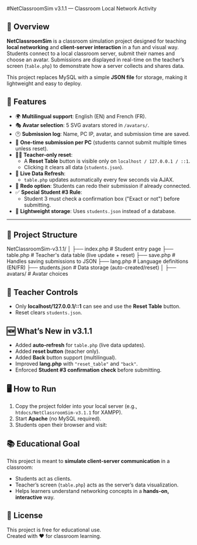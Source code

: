 #NetClassroomSim v3.1.1 — Classroom Local Network Activity

## 📖 Overview
**NetClassroomSim** is a classroom simulation project designed for teaching **local networking** and **client-server interaction** in a fun and visual way.  
Students connect to a local classroom server, submit their names and choose an avatar. Submissions are displayed in real-time on the teacher’s screen (`table.php`) to demonstrate how a server collects and shares data.

This project replaces MySQL with a simple **JSON file** for storage, making it lightweight and easy to deploy.

## 🚀 Features
- 🌍 **Multilingual support**: English (EN) and French (FR).
- 🎭 **Avatar selection**: 5 SVG avatars stored in `/avatars/`.
- 🕐 **Submission log**: Name, PC IP, avatar, and submission time are saved.
- 🔄 **One-time submission per PC** (students cannot submit multiple times unless reset).
- 👨‍🏫 **Teacher-only reset**:
  - A **Reset Table** button is visible only on `localhost / 127.0.0.1 / ::1`.
  - Clicking it clears all data (`students.json`).
- 📡 **Live Data Refresh**:
  - `table.php` updates automatically every few seconds via AJAX.
- 🔁 **Redo option**: Students can redo their submission if already connected.
- ✅ **Special Student #3 Rule**:
  - Student 3 must check a confirmation box ("Exact or not") before submitting.
- 📂 **Lightweight storage**: Uses `students.json` instead of a database.

---

## 📂 Project Structure
NetClassroomSim-v3.1.1/
│
├── index.php # Student entry page
├── table.php # Teacher's data table (live update + reset)
├── save.php # Handles saving submissions to JSON
├── lang.php # Language definitions (EN/FR)
├── students.json # Data storage (auto-created/reset)
│
├── avatars/ # Avatar choices

## 🔑 Teacher Controls
- Only **localhost/127.0.0.1/::1** can see and use the **Reset Table** button.
- Reset clears `students.json`.

## 🆕 What’s New in v3.1.1
- Added **auto-refresh** for `table.php` (live data updates).
- Added **reset button** (teacher only).
- Added **Back** button support (multilingual).
- Improved **lang.php** with `"reset_table"` and `"back"`.
- Enforced **Student #3 confirmation check** before submitting.

## 🖥️ How to Run
1. Copy the project folder into your local server (e.g., `htdocs/NetClassroomSim-v3.1.1` for XAMPP).
2. Start **Apache** (no MySQL required).
3. Students open their browser and visit:

## 📚 Educational Goal
This project is meant to **simulate client-server communication** in a classroom:
- Students act as clients.
- Teacher’s screen (`table.php`) acts as the server’s data visualization.
- Helps learners understand networking concepts in a **hands-on, interactive** way.

## 📝 License
This project is free for educational use.  
Created with ❤️ for classroom learning.